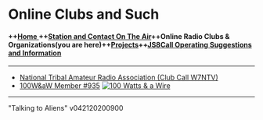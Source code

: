 
# Online Clubs and Such

#### ++[Home ](index.md) ++[Station and Contact On The Air](ontheair.md)++Online Radio Clubs & Organizations(you are here)++[Projects](projects.md)++[JS8Call Operating Suggestions and Information](js8opsuggestions.md)
---

-   [National Tribal Amateur Radio Association (Club Call W7NTV)](https://www.facebook.com/NatlTribalHam/)
-    [100W&aW Member #935](https://bit.ly/2XOV0nl)
[![100 Watts & a Wire](https://i.postimg.cc/Gpb6QKpB/Asset-22-8x-8.png)](https://bit.ly/2XOV0nl)

---
  "Talking to Aliens"
v042120200900
<!--stackedit_data:
eyJoaXN0b3J5IjpbMTU1MjQ0ODQ4NSwtMTM1NjU5NTI1OSwtMT
YyMjgwNjcyNiwxNTYyNzc5MTYzXX0=
-->